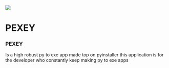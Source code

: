 <img src = https://github.com/Aaris-Kazi/PEXEY/blob/main/Exe.ico><h1>PEXEY</h1>

<span><h3>PEXEY</h3> Is a high robust py to exe app made top on pyinstaller this application is for the developer who constantly keep making py to exe apps</span>
